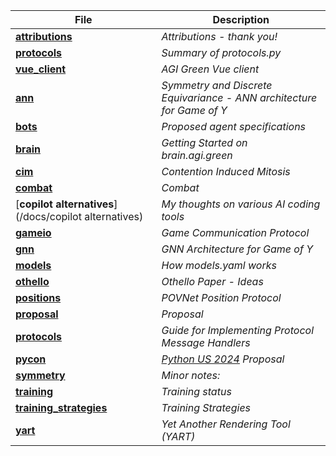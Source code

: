 <!-- This index is generated by /github2/agi.green/agi_green/protocol_http.py - edits will be lost. -->

| File | Description |
| ---- | ----------- |
| [**attributions**](/docs/attributions) | *Attributions - thank you!* |
| [**protocols**](/docs/protocols) | *Summary of protocols.py* |
| [**vue_client**](/docs/vue_client) | *AGI Green Vue client* |
| [**ann**](/docs/ann) | *Symmetry and Discrete Equivariance - ANN architecture for Game of Y* |
| [**bots**](/docs/bots) | *Proposed agent specifications* |
| [**brain**](/docs/brain) | *Getting Started on brain.agi.green* |
| [**cim**](/docs/cim) | *Contention Induced Mitosis* |
| [**combat**](/docs/combat) | *Combat* |
| [**copilot alternatives**](/docs/copilot alternatives) | *My thoughts on various AI coding tools* |
| [**gameio**](/docs/gameio) | *Game Communication Protocol* |
| [**gnn**](/docs/gnn) | *GNN Architecture for Game of Y* |
| [**models**](/docs/models) | *How models.yaml works* |
| [**othello**](/docs/othello) | *Othello Paper - Ideas* |
| [**positions**](/docs/positions) | *POVNet Position Protocol* |
| [**proposal**](/docs/proposal) | *Proposal* |
| [**protocols**](/docs/protocols) | *Guide for Implementing Protocol Message Handlers* |
| [**pycon**](/docs/pycon) | *[Python US 2024](https://us.pycon.org/2024/) Proposal* |
| [**symmetry**](/docs/symmetry) | *Minor notes:* |
| [**training**](/docs/training) | *Training status* |
| [**training_strategies**](/docs/training_strategies) | *Training Strategies* |
| [**yart**](/docs/yart) | *Yet Another Rendering Tool (YART)* |
